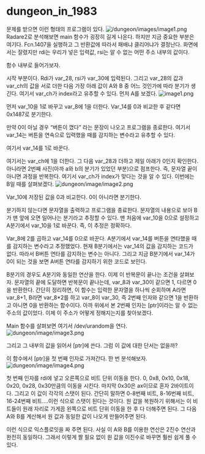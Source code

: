 # dungeon_in_1983

문제를 받으면 이런 형태의 프로그램이 있다.
![/dungeon/images/image1.png](image1.png)
Radare2로 분석해보면 main 함수가 굉장히 길게 나온다. 하지만 지금 중요한 부분은 여기다. Fcn.1407을 실행하고 그 반환값에 따라서 패배냐 클리어냐가 결정난다. 화면에서는 잘렸지만 rdi는 우리가 넣은 입력값, rsi는 알 수 없는 어떤 주소 내부의 값이다.

함수 내부로 들어가보자.

시작 부분이다. Rdi가 var_28, rsi가 var_30에 입력된다. 그리고 var_28의 값과 var_ch의 값을 서로 더한 다음 가장 아래 값이 A와 B 중 어느 것인가에 따라 분기가 생긴다. 여기서 var_ch가 index라고 유추할 수 있다.
먼저 A를 보겠다.
![image1.png](dungeon/image/image1.png)

먼저 var_10을 1로 바꾸고 var_8에 1을 더한다. Var_14를 0과 비교한 후 같다면 0x1487로 분기한다.

만약 0이 아닐 경우 “버튼이 꼈다” 라는 문장이 나오고 프로그램을 종료한다. 여기서 var_14는 버튼을 연속으로 입력했을 때를 감지하는 변수라고 유추할 수 있다.

여기서 var_14를 1로 바꾼다.

여기서는 var_ch에 1을 더한다. 그 다음 var_28과 더하고 제일 아래가 0인지 확인한다. 아니라면 2번째 사진(아까 a와 b의 분기가 있었던 부분)으로 점프한다. 즉, 문자열 끝이 아니면 과정을 반복한다. 여기서 var_ch가 index가 맞다는 것을 알 수 있다.
이번에는 B일 때를 살펴보겠다.
![dungeon/image/image2.png](image2.png)

Var_10에 저장된 값을 0과 비교한다. 0이 아니라면 분기한다.

분기하지 않는다면 문자열을 출력하고 프로그램을 종료한다. 문자열의 내용으로 보아 B가 맨 앞에 오면 일어나는 분기라고 추정할 수 있다. 맨 처음에 var_10을 0으로 설정하고 A분기에서 var_10을 1로 바꾼다. 즉, 이 추정은 정확하다.

Var_8에 2를 곱하고 var_14를 0으로 바꾼다. A분기에서 var_14를 버튼을 연타했을 때를 감지하는 변수라고 추정했었다. 현재 B분기에서는 var_14의 값을 감지하는 코드가 없다. 따라서 B버튼 연타를 감지하는 변수는 아니다. 그리고 지금 B분기에서 var_14가 0이 되는 것을 보면 A버튼 연타를 감지하기 위한 코드로 보인다.

B분기의 경우도 A분기와 동일한 연산을 한다. 이제 이 반복문이 끝나는 조건을 살펴보자. 문자열의 끝에 도달하면 반복문이 끝나는데, var_8과 var_30이 같으면 1, 다르면 0을 반환한다.
간단히 정리하면, 이 함수는 입력한 문자열을 하나씩 순회하며 A라면 var_8+1, B라면 var_8*2를 하고 var_8이 var_30, 즉 2번째 인자와 같으면 1을 반환하고 아니면 0을 반환하는 함수이다.
아까 위에서 본 2번째 인자는 [ptr]이라는 알 수 없는 주소의 값이었다. 이제 이 주소가 어떻게 정해지는지를 찾아보겠다.

Main 함수를 살펴보면 여기서 /dev/urandom을 연다.
![dungeon/image/image3.png](image3.png)

그리고 그 내부의 값을 읽어서 [ptr]에 쓴다. 그럼 이 값에 대한 단서는 없을까?

이 함수에서 [ptr]을 첫 번째 인자로 가져간다. 한 번 분석해보자.
![dungeon/image/image4.png](image4.png)


첫 번째 인자를 rdi에 넣고 오른쪽으로 비트 단위 이동을 한다. 0, 0x8, 0x10, 0x18, 0x20, 0x28, 0x30만큼의 이동을 시킨다. 마지막 0x30은 ax이므로 혼자 2바이트이다. 그리고 이 값이 각각의 스탯이 된다. 간단히 말하면 0-8번째 비트, 8-16번째 비트, 16-24번째 비트….이런 식으로 스탯이 된다는 것이다. 원 값을 복원하기 위해서는 이 비트들이 원래 자리로 가게끔 왼쪽으로 비트 단위 이동을 한 후 다 더해주면 된다.
그 다음 A와 B를 계산해서 원 값과 동일한 값이 나오게 만들어주면 된다.

이런 식으로 익스플로잇을 짜 주면 된다. 사실 이 A와 B를 이용한 연산은 2진수 연산과 완전히 동일하다. 그래서 이렇게 짤 필요 없이 원 값을 이진수로 바꾸면 훨씬 쉽게 풀 수 있다.
